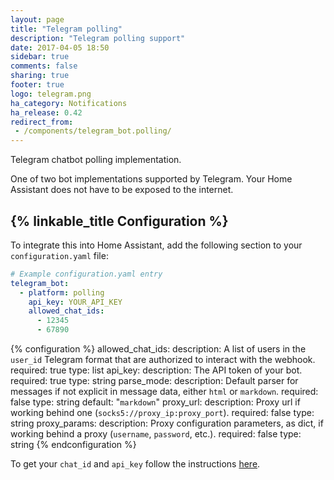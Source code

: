 ```yaml
---
layout: page
title: "Telegram polling"
description: "Telegram polling support"
date: 2017-04-05 18:50
sidebar: true
comments: false
sharing: true
footer: true
logo: telegram.png
ha_category: Notifications
ha_release: 0.42
redirect_from:
 - /components/telegram_bot.polling/
---
```


Telegram chatbot polling implementation.

One of two bot implementations supported by Telegram. Your Home Assistant does not have to be exposed to the internet.

## {% linkable_title Configuration %}

To integrate this into Home Assistant, add the following section to your `configuration.yaml` file:

```yaml
# Example configuration.yaml entry
telegram_bot:
  - platform: polling
    api_key: YOUR_API_KEY
    allowed_chat_ids:
      - 12345
      - 67890
```

{% configuration %}
allowed_chat_ids:
  description: A list of users in the `user_id` Telegram format that are authorized to interact with the webhook.
  required: true
  type: list
api_key:
  description: The API token of your bot.
  required: true
  type: string
parse_mode:
  description: Default parser for messages if not explicit in message data, either `html` or `markdown`.
  required: false
  type: string
  default: "`markdown`"
proxy_url:
  description: Proxy url if working behind one (`socks5://proxy_ip:proxy_port`).
  required: false
  type: string
proxy_params:
  description: Proxy configuration parameters, as dict, if working behind a proxy (`username`, `password`, etc.).
  required: false
  type: string
{% endconfiguration %}

To get your `chat_id` and `api_key` follow the instructions [here](/components/notify.telegram/).
